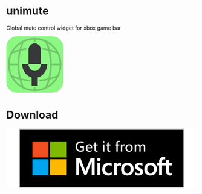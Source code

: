 # unimute
Global mute control widget for xbox game bar

<img src="./assets/Unimute.svg" height="150px">

# Download

[![Get it from Microsoft Store](./assets/get_from_microsoft.svg)](https://apps.microsoft.com/detail/9pnjnxms64ld?mode=direct)
